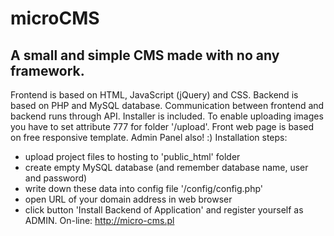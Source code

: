 # microCMS
## A small and simple CMS made with no any framework.
Frontend is based on HTML, JavaScript (jQuery) and CSS. Backend is based on PHP and MySQL database. Communication between frontend and backend runs through API.
Installer is included.
To enable uploading images you have to set attribute 777 for folder '/upload'.
Front web page is based on free responsive template. Admin Panel also! :)
Installation steps:
- upload project files to hosting to 'public_html' folder
- create empty MySQL database (and remember database name, user and password)
- write down these data into config file '/config/config.php'
- open URL of your domain address in web browser
- click button 'Install Backend of Application' and register yourself as ADMIN.
On-line: http://micro-cms.pl

